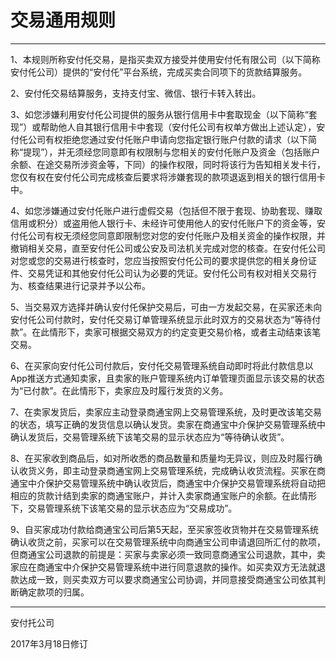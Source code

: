 # **交易通用规则**

---

1、本规则所称安付仛交易，是指买卖双方接受并使用安付仛有限公司（以下简称安付仛公司）提供的“安付仛”平台系统，完成买卖合同项下的货款结算服务。

2、安付仛交易结算服务，支持支付宝、微信、银行卡转入转出。

3、如您涉嫌利用安付仛公司提供的服务从银行信用卡中套取现金（以下简称“套现”）或帮助他人自其银行信用卡中套现（安付仛公司有权单方做出上述认定），安付仛公司有权拒绝您通过安付仛账户申请向您指定银行账户付款的请求（以下简称“提现”），并无须经您同意即有权限制与您相关的安付仛账户及资金（包括账户余额、在途交易所涉资金等，下同）的操作权限，同时将该行为告知相关发卡行，您仅有权在安付仛公司完成核查后要求将涉嫌套现的款项退返到相关的银行信用卡中。

4、如您涉嫌通过安付仛账户进行虚假交易（包括但不限于套现、协助套现、赚取信用或积分）或盗用他人银行卡、未经许可使用他人的安付仛账户下的资金等，安付仛公司有权无须经您同意即限制您对您的安付仛账户及相关资金的操作权限，并撤销相关交易，直至安付仛公司或公安及司法机关完成对您的核查。在安付仛公司对您或您的交易进行核查时，您应当按照安付仛公司的要求提供您的相关身份证件、交易凭证和其他安付仛公司认为必要的凭证。安付仛公司有权对相关交易行为、核查结果进行记录并予以公布。

5、当交易双方选择并确认安付仛保护交易后，可由一方发起交易，在买家还未向安付仛公司付款时，安付仛交易订单管理系统显示此时双方的交易状态为“等待付款”。在此情形下，卖家可根据交易双方的约定变更交易价格，或者主动结束该笔交易。

6、在买家向安付仛公司付款后，安付仛交易管理系统自动即时将此付款信息以App推送方式通知卖家，且卖家的账户管理系统内订单管理页面显示该交易的状态为“已付款”。在此情形下，卖家应及时履行发货的义务。

7、在卖家发货后，卖家应主动登录商通宝网上交易管理系统，及时更改该笔交易的状态，填写正确的发货信息以确认发货。卖家在商通宝中介保护交易管理系统中确认发货后，交易管理系统下该笔交易的显示状态应为“等待确认收货”。

8、在买家收到商品后，如对所收悉的商品数量和质量均无异议，则应及时履行确认收货义务，即主动登录商通宝网上交易管理系统，完成确认收货流程。买家在商通宝中介保护交易管理系统中确认收货后，商通宝中介保护交易管理系统将自动把相应的货款计结到卖家的商通宝账户，并计入卖家商通宝账户的余额。在此情形下，交易管理系统下该笔交易的显示状态应为“交易成功”。

9、自买家成功付款给商通宝公司后第5天起，至买家签收货物并在交易管理系统确认收货之前，买家可以在交易管理系统中向商通宝公司申请退回所汇付的款项，但商通宝公司退款的前提是：买家与卖家必须一致同意商通宝公司退款，其中，卖家应在商通宝中介保护交易管理系统中进行同意退款的操作。如买卖双方无法就退款达成一致，则买卖双方可以要求商通宝公司协调，并同意接受商通宝公司依其判断确定款项的归属。

---

安付托公司

2017年3月18日修订

